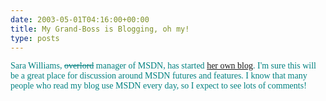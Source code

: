 ```yaml
---
date: 2003-05-01T04:16:00+00:00
title: My Grand-Boss is Blogging, oh my!
type: posts
---
```

<font face="Verdana" color="#008080">Sara Williams, <strike>overlord</strike> manager of MSDN, has started [her own blog](https://blogs.gotdotnet.com/saraw). I'm sure this will be a great place for discussion around MSDN futures and features. I know that many people who read my blog use MSDN every day, so I expect to see lots of comments!
